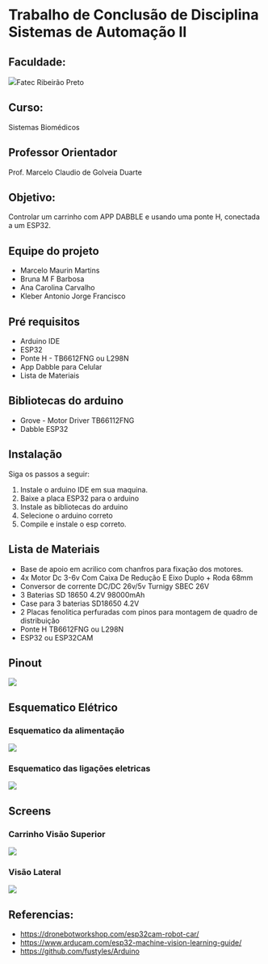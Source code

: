 # Trabalho de Conclusão de Disciplina Sistemas de Automação II

## Faculdade: 
<img src="https://github.com/marcelomaurin/FATEC_automacaoII/blob/main/imgs/fatecrp.jpeg">Fatec Ribeirão Preto
## Curso: 
Sistemas Biomédicos

## Professor Orientador
Prof. Marcelo Claudio de Golveia Duarte

## Objetivo:
Controlar um carrinho com APP DABBLE e usando uma ponte H, conectada a um ESP32.

## Equipe do projeto
- Marcelo Maurin Martins
- Bruna M F Barbosa
- Ana Carolina Carvalho 
- Kleber Antonio Jorge Francisco

## Pré requisitos
- Arduino IDE
- ESP32
- Ponte H - TB6612FNG ou L298N
- App Dabble para Celular
- Lista de Materiais 

## Bibliotecas do arduino
- Grove - Motor Driver TB66112FNG
- Dabble ESP32 


## Instalação
Siga os passos a seguir:
1) Instale o arduino IDE em sua maquina.
2) Baixe a placa ESP32 para o arduino
3) Instale as bibliotecas do arduino
4) Selecione o arduino correto
5) Compile e instale o esp correto.

## Lista de Materiais
- Base de apoio em acrilico com chanfros para fixação dos motores.
- 4x Motor Dc 3-6v Com Caixa De Redução E Eixo Duplo + Roda 68mm
- Conversor de corrente DC/DC 26v/5v Turnigy SBEC 26V
- 3 Baterias SD 18650 4.2V 98000mAh
- Case para 3 baterias SD18650 4.2V
- 2 Placas fenolitica perfuradas com pinos para montagem de quadro de distribuição
- Ponte H TB6612FNG ou L298N
- ESP32 ou ESP32CAM

## Pinout
<img src="https://github.com/marcelomaurin/FATEC_automacaoII/blob/main/imgs/Esquematico.png?raw=true">

## Esquematico Elétrico
### Esquematico da alimentação
<img src="https://github.com/marcelomaurin/FATEC_automacaoII/blob/main/imgs/Diagrama%20sem%20nome.jpg">

### Esquematico das ligações eletricas
<img src="https://github.com/marcelomaurin/FATEC_automacaoII/blob/main/imgs/Esquematico%20Eletrico.jpg">

## Screens

### Carrinho Visão Superior
<img src="https://github.com/marcelomaurin/FATEC_automacaoII/blob/main/imgs/carrinho.jpeg">

### Visão Lateral
<img src="https://github.com/marcelomaurin/FATEC_automacaoII/blob/main/imgs/visao%20lateral.jpeg">



## Referencias:
- https://dronebotworkshop.com/esp32cam-robot-car/
- https://www.arducam.com/esp32-machine-vision-learning-guide/
- https://github.com/fustyles/Arduino
